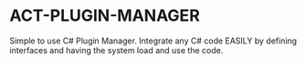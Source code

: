 # ACT-PLUGIN-MANAGER
Simple to use C# Plugin Manager. Integrate any C# code EASILY by defining interfaces and having the system load and use the code.
